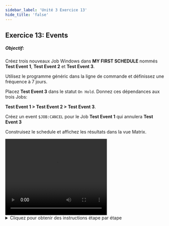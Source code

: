 ```yaml
---
sidebar_label: 'Unité 3 Exercice 13'
hide_title: 'false'
---
```


## Exercice 13: Events

##### Objectif:

Créez trois nouveaux Job Windows dans **MY FIRST SCHEDULE** nommés **Test Event 1**, **Test Event 2** et **Test Event 3**.

Utilisez le programme généric dans la ligne de commande et définissez une fréquence à 7 jours.

Placez **Test Event 3** dans le statut ```On Hold```. Donnez ces dépendances aux trois Jobs:

**Test Event 1 > Test Event 2 > Test Event 3**.

Créez un event ```$JOB:CANCEL``` pour le Job **Test Event 1** qui annulera **Test Event 3**

Construisez le schedule et affichez les résultats dans la vue Matrix.


<div>
<video width="320" height="240" controls>
  <source src="videobasic/U3E13.mp4" type="video/mp4"></source>
Votre navigateur ne prend pas en charge la vidéo.
</video>
</div>

<details>

<summary>Cliquez pour obtenir des instructions étape par étape</summary>

1. Créer les Schedules/Jobs:
    * Sous la rubrique **Administration**, double-cliquez sur **Job Master**.
    * Dans la liste déroulante **Schedule**, sélectionnez **My First Schedule**.
    * Dans la barre d'outils **Job Master**, cliquez sur le bouton **Ajouter**.
    * Dans la zone de texte **Nom**, entrez ```Test Event 1```.
    * Dans la liste déroulante **Type de Job**, sélectionnez **Windows**.
    * Dans la liste déroulante **Machine Primaire**, sélectionnez la machine ```SMATraining``` sur laquelle le Job doit être exécuté.
    * Dans la liste déroulante **User ID**, sélectionnez ```SMATRAINING\SMAUSER```.
    *	Dans la **Command Line**, faire un Ctrl + F et double-cliquez sur la commande qui ressemble à :  
    ```"[[PathWindows]]\genericp.exe" -t[[RUNTIME]]```  
    * Cliquez sur le bouton **Sauvegarder**.
    * Cliquez sur l'onglet **Fréquence**.
    * Dans le cadre Liste Fréquences, cliquez sur le bouton **Ajouter**.
    * Cliquez sur Utiliser Fréquence existante.
    * Dans la liste déroulante Fréquence, sélectionnez ```Mon-Sun-O```.
    * Cliquez sur **Suivant**.
    * Cliquez sur le bouton **Terminer**.
    * Dans la barre d'outils Job Master, cliquez sur le bouton **Copie**.
    * Nommez le job **Test Event 2**.
    * Cliquez sur **OK**.
    * Dans la barre d'outils Job Master, cliquez sur le bouton **Copie**.
    * Nommez le job **Test Event 3**.
    * Cliquez sur **OK**.
    * Cliquez sur l'onglet **Fréquence**.
    * Dans le cadre **Statut à la Mise au Plan**, sélectionnez **On Hold (Suspendu)**.
    * Cliquez sur le bouton **Sauvegarder**.
    * Fermez **Job Master**.
    * Sous la rubrique Administration, double-cliquez sur **Designer Workflow**.
    * Dans la liste Sélectionner Schedule, sélectionnez **My First Schedule**.
    * Cliquez dans la boite à outils sur Ajouter une dépendance.
    * Cliquez sur **Test Event 1**, puis **Test Event 2** pour créer une **dépendance (Dépendance Requise)**.
    * Cliquez sur **Test Event 2**, puis **Test Event 3** pour créer une **dépendance (Dépendance Requise)**.
2. Créer les events
    * Dans **Designer Workflow**, cliquez avec le bouton droit sur **Test Event 1** et sélectionnez **Editer**.
    * Cliquez sur l'onglet **Events**.
    * Dans le cadre **Events**, cliquez sur le bouton **Ajouter**.
    * Dans l'**Assistant définition Event**, sous **Envoyer Event dans**, sélectionnez le bouton d'option pour **Statut de Job**.
    * Cliquez sur le bouton **Suivant**.
    * Dans la liste déroulante **Statut Job**, sélectionnez ```Finished OK```.
    * Cliquez sur le bouton **Suivant**.
    * Dans la liste déroulante **Modèle Event**, Sélectionnez l’event ```$JOB:CANCEL```.

:::note Exemple:

```
$JOB:CANCEL,<Schedule date>,<Schedule name>,<Job name>
```  

* ```<Schedule date>``` doit être remplacé soit par ```CURRENT```, ```[[$DATE]]```, or ```[[$SCHEDULE DATE]]```  
* ```<Schedule name>``` doit être remplacé soit par **Le nom complet du Schedule où se situe le Job** ou par ```[[$SCHEDULE NAME]]```  
* ```<Job name>``` doit d'être remplacé par **le nom du Job que l’Event doit canceler**  
* Votre event devrait ressembler à cela: 
        ```[[$SCHEDULE DATE]],[[$SCHEDULE NAME]],Test Event 3```

:::

* Cliquez sur le bouton **Terminer**.
* Fermez les onglets **Job Master** et **Designer Workflow**.
* Ouvrez l'une des Vues des Opérations et vérifiez si **My First Schedule** est **In Process (en cours)** 
:::note Remarque
Annulez les Jobs si My First Schedule n'est pas terminée
:::
* Mettez au Plan le Schedule (en Release) et suivre l’exécution des jobs
* Utilisez les vues **Liste** ou **Matrix** dans **Enterprise Manager** ou utilisez le **Solution Manager**. 

</details>
